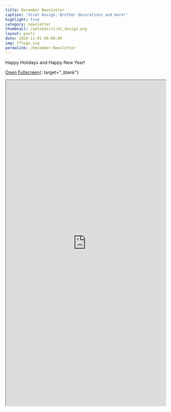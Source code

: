 ```yaml
---
title: December Newsletter
caption: 'Viral Design, Brother decorations and more!'
highlight: true
category: newsletter
thumbnail: /uploads/viral_design.png
layout: posts
date: 2020-11-01 00:00:00
img: fflogo.svg
permalink: /December-Newsletter
---
```


Happy Holidays and Happy New Year!

[Open Fullscreen](https://mailchi.mp/fabfoundation.org/the-fab-foundation-december-newsletter-is-here-4548932){: target="_blank"}

<iframe src="https://mailchi.mp/fabfoundation.org/the-fab-foundation-december-newsletter-is-here-4548932" style="max-width: 1024px; width: 100%; margin: 0 auto; height: 1024px"></iframe>
